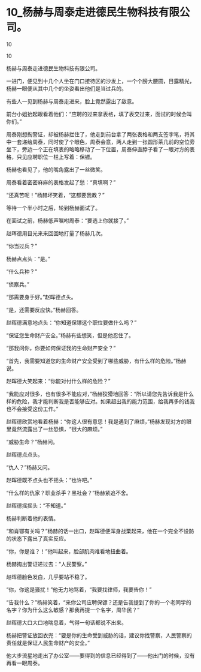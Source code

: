# 10_杨赫与周泰走进德民生物科技有限公司。

10

10

杨赫与周泰走进德民生物科技有限公司。

一进门，便见到十几个人坐在门口接待区的沙发上，一个个膀大腰圆，目露精光，杨赫一眼便从其中几个的坐姿看出他们是当过兵的。

有些人一见到杨赫与周泰走进来，脸上竟然露出了敌意。

前台小姐抬起眼看着他们：“应聘的过来拿表格，填了表交过来，面试的时候会叫你们。”

周泰刚想掏警证，却被杨赫拦住了，他走到前台拿了两张表格和两支签字笔，将其中一套递给周泰，同时使了个眼色，周泰会意，两人走到一张圆形茶几前的空位旁坐下，旁边一个正在填表的略略移动了一下位置，周泰伸直脖子看了一眼对方的表格，只见应聘职位一栏上写着：保镖。

杨赫也看见了，他的嘴角露出了一丝微笑。

周泰看着密密麻麻的表格发起了愁：“真填啊？”

“还真苦呢！”杨赫坏笑着，“这都要我教？”

等待一个半小时之后，轮到杨赫面试了。

在面试之前，杨赫低声嘱咐周泰：“要选上你就接了。”

赵晖德用目光来来回回地打量了杨赫几次。

“你当过兵？”

杨赫点点头：“是。”

“什么兵种？”

“侦察兵。”

“那需要身手好。”赵晖德点头。

“是，还需要反应快。”杨赫回答。

赵晖德满意地点头：“你知道保镖这个职位要做什么吗？”

“保证您生命财产安全。”杨赫有些想笑，但是他忍住了。

“那我问你，你要如何保证我的生命财产安全？”

“首先，我需要知道您的生命财产安全受到了哪些威胁，有什么样的危险。”杨赫说。

赵晖德大笑起来：“你能对付什么样的危险？”

“我能应对很多，也有很多不能应对，”杨赫狡猾地回答：“所以请您先告诉我是什么样的危险，我才能判断我是否能够应对。如果超出我的能力范围，给我再多的钱我也不会接受这份工作。”

赵晖德欣赏地看着杨赫：“你这人很有意思！我是遇到了麻烦，”杨赫发现对方的眼里竟然流露出了一丝恐惧，“很大的麻烦。”

“威胁生命？”杨赫问。

赵晖德点点头。

“仇人？”杨赫又问。

赵晖德既不点头也不摇头：“也许吧。”

“什么样的仇家？职业杀手？黑社会？”杨赫紧追不舍。

赵晖德摇摇头：“不知道。”

杨赫判断着他的表情。

“和肖鄂有关吗？”杨赫的话一出口，赵晖德便浑身战栗起来，他在一个完全不设防的状态下露出了真实反应。

“你，你是谁？！”他叫起来，脸部肌肉难看地扭曲着。

杨赫掏出警证递过去：“人民警察。”

赵晖德脸色发白，几乎要站不稳了。

“你，你这是骚扰！”他无力地骂着，“我要找律师，我要告你！”

“告我什么？”杨赫笑着，“来你公司应聘保镖？还是告我提到了你的一个老同学的名字？你为什么这么敏感？那我再提一个名字，周华民？”

赵晖德大口大口地喘息着，气得一句话都说不出来。

杨赫把警证放回衣兜：“要是你的生命受到威胁的话，建议你找警察，人民警察的责任就是保证人民生命财产的安全。”

他大步流星地走出了办公室——要得到的信息已经得到了——他出门的时候，没有再看一眼周泰。